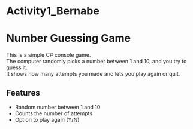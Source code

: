 # Activity1_Bernabe

# Number Guessing Game

This is a simple C# console game.  
The computer randomly picks a number between 1 and 10, and you try to guess it.  
It shows how many attempts you made and lets you play again or quit.

## Features
- Random number between 1 and 10  
- Counts the number of attempts  
- Option to play again (Y/N)  